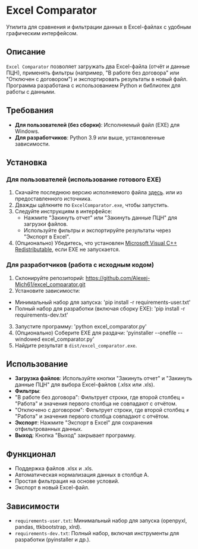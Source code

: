 # Excel Comparator

Утилита для сравнения и фильтрации данных в Excel-файлах с удобным графическим интерфейсом.

## Описание
`Excel Comparator` позволяет загружать два Excel-файла (отчёт и данные ПЦН), применять фильтры (например, "В работе без договора" или "Отключен с договором") и экспортировать результаты в новый файл. Программа разработана с использованием Python и библиотек для работы с данными.

## Требования
- **Для пользователей (без сборки)**: Исполняемый файл (EXE) для Windows.
- **Для разработчиков**: Python 3.9 или выше, установленные зависимости.

## Установка

### Для пользователей (использование готового EXE)
1. Скачайте последнюю версию исполняемого файла [здесь](https://github.com/Alexej-Mich61/excel_comparator/releases/latest). или из предоставленного источника.
2. Дважды щёлкните по `ExcelComparator.exe`, чтобы запустить.
3. Следуйте инструкциям в интерфейсе:
   - Нажмите "Закинуть отчет" или "Закинуть данные ПЦН" для загрузки файлов.
   - Используйте фильтры и экспортируйте результаты через "Экспорт в Excel".
4. (Опционально) Убедитесь, что установлен [Microsoft Visual C++ Redistributable](https://aka.ms/vs/17/release/vc_redist.x64.exe), если EXE не запускается.

### Для разработчиков (работа с исходным кодом)
1. Склонируйте репозиторий: https://github.com/Alexej-Mich61/excel_comparator.git
2. Установите зависимости:
- Минимальный набор для запуска: 'pip install -r requirements-user.txt'
- Полный набор для разработки (включая сборку EXE): 'pip install -r requirements-dev.txt'
3. Запустите программу: 'python excel_comparator.py'
4. (Опционально) Соберите EXE для раздачи: 'pyinstaller --onefile --windowed excel_comparator.py'
5. Найдите результат в `dist/excel_comparator.exe`.

## Использование
- **Загрузка файлов**: Используйте кнопки "Закинуть отчет" и "Закинуть данные ПЦН" для выбора Excel-файлов (.xlsx или .xls).
- **Фильтры**:
- "В работе без договора": Фильтрует строки, где второй столбец = "Работа" и значения первого столбца не совпадают с отчётом.
- "Отключено с договором": Фильтрует строки, где второй столбец ≠ "Работа" и значения первого столбца совпадают с отчётом.
- **Экспорт**: Нажмите "Экспорт в Excel" для сохранения отфильтрованных данных.
- **Выход**: Кнопка "Выход" закрывает программу.

## Функционал
- Поддержка файлов .xlsx и .xls.
- Автоматическая нормализация данных в столбце A.
- Простая фильтрация на основе условий.
- Экспорт в новый Excel-файл.

## Зависимости
- `requirements-user.txt`: Минимальный набор для запуска (openpyxl, pandas, ttkbootstrap, xlrd).
- `requirements-dev.txt`: Полный набор, включая инструменты для разработки (pyinstaller и др.).